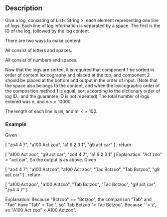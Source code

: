 ## Description

Give a log, consisting of List< String >, each element representing one line of logs. Each line of log information is separated by a space. The first is the ID of the log, followed by the log content.

There are two ways to make content:

All consist of letters and spaces.

All consist of numbers and spaces.

Now that the logs are sorted, it is required that component 1 be sorted in order of content lexicography and placed at the top, and component 2 should be placed at the bottom and output in the order of input. (Note that the space also belongs to the content, and when the lexicographic order of the composition method 1 is equal, sort according to the dictionary order of log ID., and the guarantee ID is not repeated)
The total number of logs entered was n, and n < = 10000.

The length of each line is mi, and mi < = 100.

### Example

Given

[
    "zo4 4 7",
    "a100 Act zoo",
    "a1 9 2 3 1",
    "g9 act car"
]
, return

[
    "a100 Act zoo",
    "g9 act car",
    "zo4 4 7",
    "a1 9 2 3 1"
]
Explanation:
"Act zoo" < "act car", So the output is as above.
Given

[
    "zo4 4 7",
    "a100 Actzoo",
    "a100 Act zoo",
    "Tac Bctzoo",
    "Tab Bctzoo",
    "g9 act car"
]
, return

[
    "a100 Act zoo",
    "a100 Actzoo",
    "Tab Bctzoo",
    "Tac Bctzoo",
    "g9 act car",
    "zo4 4 7"
]


Explanation:
Because "Bctzoo" == "Bctzoo", the comparison "Tab" and "Tac" have "Tab" < Tac ", so" Tab Bctzoo "< Tac Bctzoo".
Because ' '<'z', so "A100 Act zoo" < A100 Actzoo".
